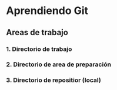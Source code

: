 # Aprendiendo Git

## Areas de trabajo

### 1. Directorio de trabajo

### 2. Directorio de area de preparación

### 3. Directorio de repositior (local)
